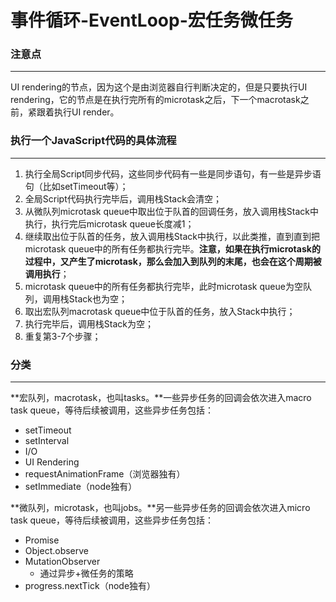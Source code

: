 # 事件循环-EventLoop-宏任务微任务

### 注意点

---

UI rendering的节点，因为这个是由浏览器自行判断决定的，但是只要执行UI rendering，它的节点是在执行完所有的microtask之后，下一个macrotask之前，紧跟着执行UI render。

### 执行一个JavaScript代码的具体流程

---

1. 执行全局Script同步代码，这些同步代码有一些是同步语句，有一些是异步语句（比如setTimeout等）；
2. 全局Script代码执行完毕后，调用栈Stack会清空；
3. 从微队列microtask queue中取出位于队首的回调任务，放入调用栈Stack中执行，执行完后microtask queue长度减1；
4. 继续取出位于队首的任务，放入调用栈Stack中执行，以此类推，直到直到把microtask queue中的所有任务都执行完毕。**注意，如果在执行microtask的过程中，又产生了microtask，那么会加入到队列的末尾，也会在这个周期被调用执行**；
5. microtask queue中的所有任务都执行完毕，此时microtask queue为空队列，调用栈Stack也为空；
6. 取出宏队列macrotask queue中位于队首的任务，放入Stack中执行；
7. 执行完毕后，调用栈Stack为空；
8. 重复第3-7个步骤；

### 分类

---

**宏队列，macrotask，也叫tasks。**一些异步任务的回调会依次进入macro task queue，等待后续被调用，这些异步任务包括：

- setTimeout
- setInterval
- I/O
- UI Rendering
- requestAnimationFrame（浏览器独有）
- setImmediate（node独有）

**微队列，microtask，也叫jobs。**另一些异步任务的回调会依次进入micro task queue，等待后续被调用，这些异步任务包括：

- Promise
- Object.observe
- MutationObserver
    - 通过异步+微任务的策略
- progress.nextTick（node独有）